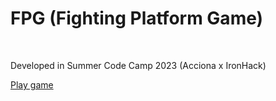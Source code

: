 <h1>FPG (Fighting Platform Game)</h1>
<br>
<p>Developed in Summer Code Camp 2023 (Acciona x IronHack)</p>
<a href="https://antuuanyf.github.io/FPG/">Play game</a>
